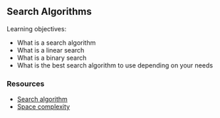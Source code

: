 ## Search Algorithms

Learning objectives:
* What is a search algorithm
* What is a linear search
* What is a binary search
* What is the best search algorithm to use depending on your needs

### Resources
* [Search algorithm](https://en.wikipedia.org/wiki/Search_algorithm)
* [Space complexity](https://www.geeksforgeeks.org/g-fact-86/)
